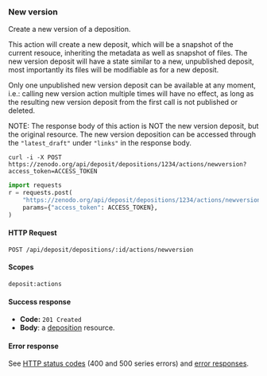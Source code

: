 ### New version

Create a new version of a deposition.

This action will create a new deposit, which will be a snapshot of the current resouce, inheriting the metadata as well as snapshot of files.
The new version deposit will have a state similar to a new, unpublished deposit, most importantly its files will be modifiable as for a new deposit.

Only one unpublished new version deposit can be available at any moment, i.e.: calling new version action multiple times will have no effect, as long as the resulting new version deposit from the first call is not published or deleted.

NOTE: The response body of this action is NOT the new version deposit, but the original resource.
The new version deposition can be accessed through the ``"latest_draft"`` under ``"links"`` in the response body.

```shell
curl -i -X POST https://zenodo.org/api/deposit/depositions/1234/actions/newversion?access_token=ACCESS_TOKEN
```

```python
import requests
r = requests.post(
    "https://zenodo.org/api/deposit/depositions/1234/actions/newversion",
    params={"access_token": ACCESS_TOKEN},
)
```

#### HTTP Request

`POST /api/deposit/depositions/:id/actions/newversion`

#### Scopes

`deposit:actions`

#### Success response

* **Code:** `201 Created`
* **Body**: a [deposition](#deposit) resource.

#### Error response

See [HTTP status codes](#http-status-codes) (400 and 500 series errors) and
[error responses](#errors).
